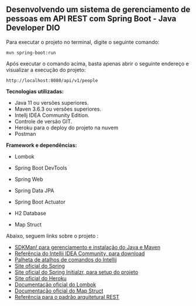 ## Desenvolvendo um sistema de gerenciamento de pessoas em API REST com Spring Boot - Java Developer DIO



Para executar o projeto no terminal, digite o seguinte comando:

```
mvn spring-boot:run 
```



Após executar o comando acima, basta apenas abrir o seguinte endereço e visualizar a execução do projeto:

```
http://localhost:8080/api/v1/people
```



**Tecnologias utilizadas:**

- Java 11 ou versões superiores.
- Maven 3.6.3 ou versões superiores.
- Intellj IDEA Community Edition.
- Controle de versão GIT.
- Heroku para o deploy do projeto na nuvem
- Postman



**Framework e dependências:**

- Lombok

- Spring Boot DevTools

- Spring Web

- Spring Data JPA

- Spring Boot Actuator

- H2 Database

- Map Struct

  

Abaixo, seguem links sobre o projeto :

- [SDKMan! para gerenciamento e instalação do Java e Maven](https://sdkman.io/)
- [Referência do Intellij IDEA Community, para download](https://www.jetbrains.com/idea/download)
- [Palheta de atalhos de comandos do Intellij](https://resources.jetbrains.com/storage/products/intellij-idea/docs/IntelliJIDEA_ReferenceCard.pdf)
- [Site oficial do Spring](https://spring.io/)
- [Site oficial do Spring Initialzr, para setup do projeto](https://start.spring.io/)
- [Site oficial do Heroku](https://www.heroku.com/)
- [Documentação oficial do Lombok](https://projectlombok.org/)
- [Documentação oficial do Map Struct](https://mapstruct.org/)
- [Referência para o padrão arquitetural REST](https://restfulapi.net/)

